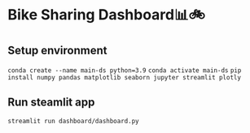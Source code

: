 # Bike Sharing Dashboard📊🚲

## Setup environment
`conda create --name main-ds python=3.9`
`conda activate main-ds`
`pip install numpy pandas matplotlib seaborn jupyter streamlit plotly`

## Run steamlit app
`streamlit run dashboard/dashboard.py`